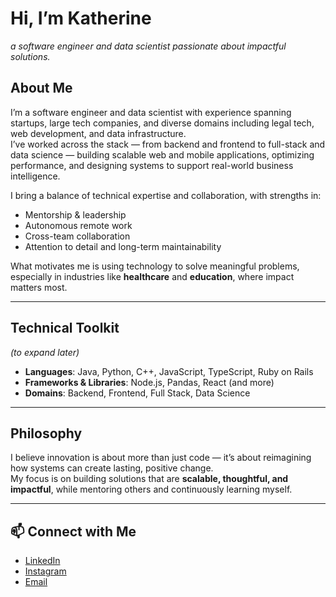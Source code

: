 # Hi, I’m Katherine 
*a software engineer and data scientist passionate about impactful solutions.*

## About Me

I’m a software engineer and data scientist with experience spanning startups, large tech companies, and diverse domains including legal tech, web development, and data infrastructure.  
I’ve worked across the stack — from backend and frontend to full-stack and data science — building scalable web and mobile applications, optimizing performance, and designing systems to support real-world business intelligence.

I bring a balance of technical expertise and collaboration, with strengths in:
- Mentorship & leadership  
- Autonomous remote work  
- Cross-team collaboration  
- Attention to detail and long-term maintainability  

What motivates me is using technology to solve meaningful problems, especially in industries like **healthcare** and **education**, where impact matters most.

---

## Technical Toolkit
*(to expand later)*

- **Languages**: Java, Python, C++, JavaScript, TypeScript, Ruby on Rails  
- **Frameworks & Libraries**: Node.js, Pandas, React (and more)  
- **Domains**: Backend, Frontend, Full Stack, Data Science  

---

## Philosophy
I believe innovation is about more than just code — it’s about reimagining how systems can create lasting, positive change.  
My focus is on building solutions that are **scalable, thoughtful, and impactful**, while mentoring others and continuously learning myself.

---

## 📫 Connect with Me
- [LinkedIn](https://www.linkedin.com/in/katherinesdd53)  
- [Instagram](https://instagram.com/photography_project_nyc)  
- [Email](katherinesdd53@gmail.com)  
